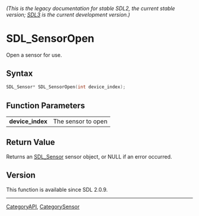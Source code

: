 ###### (This is the legacy documentation for stable SDL2, the current stable version; [SDL3](https://wiki.libsdl.org/SDL3/) is the current development version.)
# SDL_SensorOpen

Open a sensor for use.

## Syntax

```c
SDL_Sensor* SDL_SensorOpen(int device_index);

```

## Function Parameters

|                      |                    |
| -------------------- | ------------------ |
| **device_index**     | The sensor to open |

## Return Value

Returns an [SDL_Sensor](SDL_Sensor) sensor object, or NULL if an error
occurred.

## Version

This function is available since SDL 2.0.9.

----
[CategoryAPI](CategoryAPI), [CategorySensor](CategorySensor)

